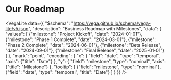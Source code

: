 # Our Roadmap

<VegaLite
  data={{
  "$schema": "https://vega.github.io/schema/vega-lite/v5.json",
  "description": "Business Roadmap with Milestones",
  "data": {
    "values": [
      {"milestone": "Project Kickoff", "date": "2024-01-01"},
      {"milestone": "Phase 1 Complete", "date": "2024-03-01"},
      {"milestone": "Phase 2 Complete", "date": "2024-06-01"},
      {"milestone": "Beta Release", "date": "2024-09-01"},
      {"milestone": "Final Release", "date": "2025-01-01"}
    ]
  },
  "mark": "point",
  "encoding": {
    "x": {
      "field": "date",
      "type": "temporal",
      "axis": {"title": "Date"}
    },
    "y": {
      "field": "milestone",
      "type": "nominal",
      "axis": {"title": "Milestone"}
    },
    "tooltip": [
      {"field": "milestone", "type": "nominal"},
      {"field": "date", "type": "temporal", "title": "Date"}
    ]
  }
}}
/>
